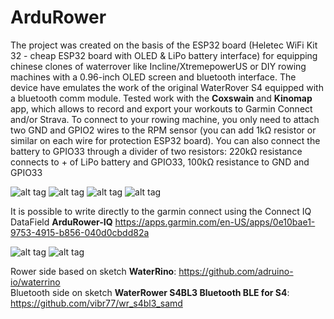 # ArduRower
The project was created on the basis of the ESP32 board (Heletec WiFi Kit 32 - cheap ESP32 board with OLED & LiPo battery interface) for equipping chinese clones of waterrover like Incline/XtremepowerUS or DIY rowing machines with a 0.96-inch OLED screen and bluetooth interface. The device have emulates the work of the original WaterRover S4 equipped with a bluetooth comm module. Tested work with the **Coxswain** and **Kinomap** app, which allows to record and export your workouts to Garmin Connect and/or Strava. To connect to your rowing machine, you only need to attach two GND and GPIO2 wires to the RPM sensor (you can add 1kΩ resistor or similar on each wire for protection ESP32 board). You can also connect the battery to GPIO33 through a divider of two resistors: 220kΩ resistance connects to + of LiPo battery and GPIO33, 100kΩ resistance to GND and GPIO33

![alt tag](https://raw.githubusercontent.com/zpukr/ArduRower/main/onrower.jpg)
![alt tag](https://raw.githubusercontent.com/zpukr/ArduRower/main/heltec.jpg)
![alt tag](https://raw.githubusercontent.com/zpukr/ArduRower/main/Coxswain.jpg)
![alt tag](https://raw.githubusercontent.com/zpukr/ArduRower/main/kinomap.jpg)

It is possible to write directly to the garmin connect using the Connect IQ DataField **ArduRower-IQ** https://apps.garmin.com/en-US/apps/0e10bae1-9753-4915-b856-040d0cbdd82a 

![alt tag](https://raw.githubusercontent.com/zpukr/ArduRower/main/garmin.jpg)
![alt tag](https://raw.githubusercontent.com/zpukr/ArduRower/main/garmin_connect.jpg)

Rower side based on sketch **WaterRino**: https://github.com/adruino-io/waterrino                          
Bluetooth side on sketch **WaterRower S4BL3 Bluetooth BLE for S4**: https://github.com/vibr77/wr_s4bl3_samd
